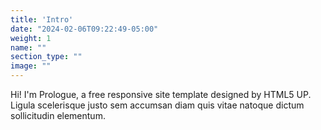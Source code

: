 ```yaml
---
title: 'Intro'
date: "2024-02-06T09:22:49-05:00"
weight: 1
name: ""
section_type: ""
image: ""
---
```

Hi! I'm Prologue, a free responsive
site template designed by HTML5 UP.
Ligula scelerisque justo sem accumsan diam quis
vitae natoque dictum sollicitudin elementum.